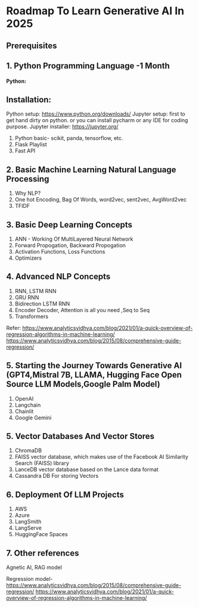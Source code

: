 # Roadmap To Learn Generative AI In 2025

## Prerequisites

## 1. Python Programming Language -1 Month
#### Python:

## Installation:
Python setup: https://www.python.org/downloads/
Jupyter setup: first to get hand dirty on python. or you can install pycharm or any IDE for coding purpose.
Jupyter installer: https://jupyter.org/

1. Python basic- scikit, panda, tensorflow, etc.
2. Flask Playlist
3. Fast API

## 2. Basic Machine Learning Natural Language Processing
1. Why NLP?
2. One hot Encoding, Bag Of Words, word2vec, sent2vec, AvgWord2vec
3. TFIDF

## 3. Basic Deep Learning Concepts 
1. ANN - Working Of MultiLayered Neural Network
2. Forward Propogation, Backward Propogation
3. Activation Functions, Loss Functions
4. Optimizers

## 4. Advanced NLP Concepts 
1. RNN, LSTM RNN
2. GRU RNN
3. Bidirection LSTM RNN
4. Encoder Decoder, Attention is all you need ,Seq to Seq 
5. Transformers

Refer: https://www.analyticsvidhya.com/blog/2021/01/a-quick-overview-of-regression-algorithms-in-machine-learning/
https://www.analyticsvidhya.com/blog/2015/08/comprehensive-guide-regression/

## 5. Starting the Journey Towards Generative AI (GPT4,Mistral 7B, LLAMA, Hugging Face Open Source LLM Models,Google Palm Model)

1. OpenAI
2. Langchain
3. Chainlit
4. Google Gemini 

## 5. Vector Databases And Vector Stores

1. ChromaDB
2. FAISS vector database, which makes use of the Facebook AI Similarity Search (FAISS) library
3. LanceDB vector database based on the Lance data format
4. Cassandra DB For storing Vectors

## 6. Deployment Of LLM Projects

1. AWS
2. Azure
3. LangSmith
4. LangServe
5. HuggingFace Spaces


## 7. Other references
Agnetic AI, RAG model

Regression model- https://www.analyticsvidhya.com/blog/2015/08/comprehensive-guide-regression/
https://www.analyticsvidhya.com/blog/2021/01/a-quick-overview-of-regression-algorithms-in-machine-learning/









